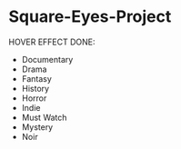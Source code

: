 # Square-Eyes-Project


HOVER EFFECT DONE: 
- Documentary 
- Drama
- Fantasy
- History
- Horror
- Indie
- Must Watch
- Mystery
- Noir